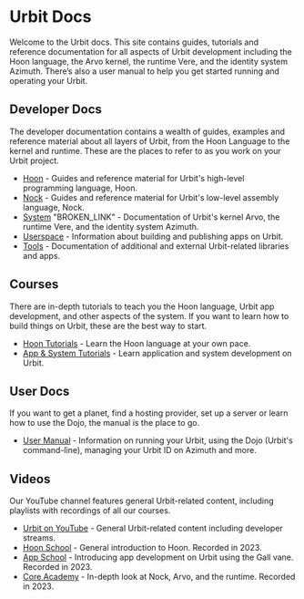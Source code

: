 # Urbit Docs

Welcome to the Urbit docs. This site contains guides, tutorials and reference documentation for all aspects of Urbit development including the Hoon language, the Arvo kernel, the runtime Vere, and the identity system Azimuth. There’s also a user manual to help you get started running and operating your Urbit.

## Developer Docs

The developer documentation contains a wealth of guides, examples and reference material about all layers of Urbit, from the Hoon Language to the kernel and runtime. These are the places to refer to as you work on your Urbit project.

- [Hoon](hoon) - Guides and reference material for Urbit's high-level programming language, Hoon.
- [Nock](nock) - Guides and reference material for Urbit's low-level assembly language, Nock.
- [System](system) "BROKEN_LINK" - Documentation of Urbit's kernel Arvo, the runtime Vere, and the identity system Azimuth.
- [Userspace](userspace) - Information about building and publishing apps on Urbit.
- [Tools](tools) - Documentation of additional and external Urbit-related libraries and apps.

## Courses

There are in-depth tutorials to teach you the Hoon language, Urbit app development, and other aspects of the system. If you want to learn how to build things on Urbit, these are the best way to start.

- [Hoon Tutorials](build-on-urbit/hoon-school) - Learn the Hoon language at your own pace.
- [App & System Tutorials](build-on-urbit) - Learn application and system development on Urbit.

## User Docs

If you want to get a planet, find a hosting provider, set up a server or learn how to use the Dojo, the manual is the place to go.

- [User Manual](manual) - Information on running your Urbit, using the Dojo (Urbit's command-line), managing your Urbit ID on Azimuth and more.

## Videos

Our YouTube channel features general Urbit-related content, including playlists with recordings of all our courses.
- [Urbit on YouTube](https://www.youtube.com/@urbit_) - General Urbit-related content including developer streams.
- [Hoon School](https://www.youtube.com/playlist?list=PLYGEMSwLguIEivFINNsHIsi0AbieRZIdk) - General introduction to Hoon. Recorded in 2023.
- [App School](https://www.youtube.com/playlist?list=PLYGEMSwLguIEF4JxBG2E-BmPfpcjeu0DX) - Introducing app development on Urbit using the Gall vane. Recorded in 2023.
- [Core Academy](https://www.youtube.com/playlist?list=PLYGEMSwLguIGgrEGwxu2AAbESpfF_LRKx) - In-depth look at Nock, Arvo, and the runtime. Recorded in 2023.

